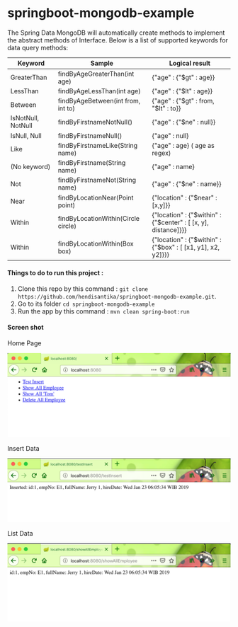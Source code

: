# springboot-mongodb-example

The Spring Data MongoDB will automatically create methods to implement the abstract methods of Interface. Below is a list of supported keywords for data query methods:

|Keyword| 	Sample| 	Logical result|
|---|---|---|
|GreaterThan| 	findByAgeGreaterThan(int age)| 	{"age" : {"$gt" : age}}|
|LessThan 	|findByAgeLessThan(int age) 	|{"age" : {"$lt" : age}}|
|Between 	|findByAgeBetween(int from, int to)| 	{"age" : {"$gt" : from, "$lt" : to}}|
|IsNotNull, NotNull| 	findByFirstnameNotNull()| 	{"age" : {"$ne" : null}}|
|IsNull, Null 	|findByFirstnameNull() 	|{"age" : null}|
|Like 	|findByFirstnameLike(String name)| 	{"age" : age} ( age as regex)|
|(No keyword)| 	findByFirstname(String name)| 	{"age" : name}|
|Not 	|findByFirstnameNot(String name) 	|{"age" : {"$ne" : name}}|
|Near 	|findByLocationNear(Point point) 	|{"location" : {"$near" : [x,y]}}|
|Within |	findByLocationWithin(Circle circle)| 	{"location" : {"$within" : {"$center" : [ [x, y], distance]}}}|
|Within |	findByLocationWithin(Box box) 	|{"location" : {"$within" : {"$box" : [ [x1, y1], x2, y2]}}}|

#### Things to do to run this project :
1. Clone this repo by this command : `git clone https://github.com/hendisantika/springboot-mongodb-example.git`.
2. Go to its folder `cd springboot-mongodb-example`
3. Run the app by this command : `mvn clean spring-boot:run`

#### Screen shot

Home Page

![Home Page](img/home.png "Home Page")

Insert Data

![Insert Data](img/insert.png "Insert Data")

List Data

![List Data](img/list.png "Insert Data")
